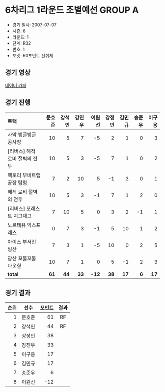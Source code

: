# 6차리그 1라운드 조별예선 GROUP A

- 경기 일시: 2007-07-07
- 시즌: 6
- 라운드: 1
- 단계: R32
- 번호: 1
- 포맷: 60포인트 선취제





## 경기 영상
[네이버 카페](https://cafe.naver.com/leaguekart/83)

## 경기 진행

| 트랙 | 문호준 | 강석인 | 강진우 | 이원선 | 강정민 | 김민규 | 송준우 | 이구응 |
|:---|---:|---:|---:|---:|---:|---:|---:|---:|
| 사막 빙글빙글 공사장 | 10 | 5 | 7 | -5 | 2 | 1 | 0 | 3 |
| [리버스] 해적 로비 절벽의 전투 | 10 | 5 | 3 | -5 | 7 | 1 | 0 | 2 |
| 팩토리 부비트랩 공장 탐험 | 7 | 2 | 10 | 5 | -1 | 3 | 0 | 1 |
| 해적 로비 절벽의 전투 | 10 | 5 | 3 | -1 | 7 | 1 | 2 | 0 |
| [리버스] 포레스트 지그재그 | 7 | 10 | 5 | 0 | 3 | 2 | -1 | 1 |
| 노르테유 익스프레스 | 0 | 7 | 3 | -1 | 5 | 10 | 1 | 2 |
| 아이스 부서진 빙산 | 7 | 3 | 1 | -5 | 10 | 0 | 2 | 5 |
| 광산 꼬불꼬불 다운힐 | 10 | 7 | 1 | 0 | 5 | -1 | 2 | 3 |
| __total__ | __61__ | __44__ | __33__ | __-12__ | __38__ | __17__ | __6__ | __17__ |




## 경기 결과

| 순위 | 선수 | 포인트 | 결과 |
|---:|:---:|---:|:---:|
| 1 | 문호준 | 61 | RF |
| 2 | 강석인 | 44 | RF |
| 3 | 강정민 | 38 |  |
| 4 | 강진우 | 33 |  |
| 5 | 이구응 | 17 |  |
| 6 | 김민규 | 17 |  |
| 7 | 송준우 | 6 |  |
| 8 | 이원선 | -12 |  |

